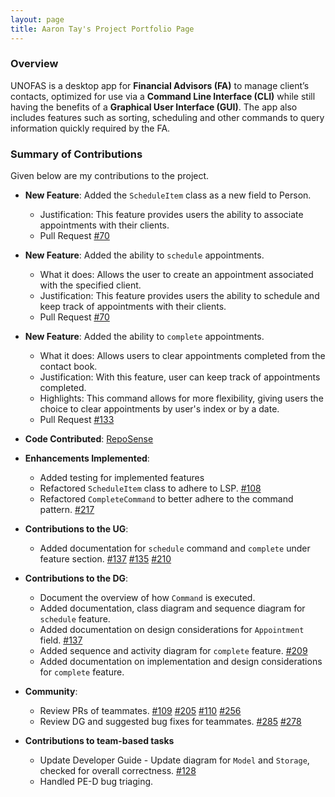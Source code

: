 ```yaml
---
layout: page
title: Aaron Tay's Project Portfolio Page
---
```


### Overview

UNOFAS is a desktop app for **Financial Advisors (FA)** to manage client’s contacts, optimized for use via a **Command Line Interface (CLI)** while still having the benefits of a **Graphical User Interface (GUI)**. The app also includes features such as sorting, scheduling and other commands to query information quickly required by the FA.

### Summary of Contributions

Given below are my contributions to the project.

* **New Feature**: Added the `ScheduleItem` class as a new field to Person.
  * Justification: This feature provides users the ability to associate appointments with their clients.
  * Pull Request [#70](https://github.com/AY2324S1-CS2103T-F12-1/tp/pull/70)

* **New Feature**: Added the ability to `schedule` appointments.
  * What it does: Allows the user to create an appointment associated with the specified client.
  * Justification: This feature provides users the ability to schedule and keep track of appointments with their clients.
  * Pull Request [#70](https://github.com/AY2324S1-CS2103T-F12-1/tp/pull/70)

* **New Feature**: Added the ability to `complete` appointments.
  * What it does: Allows users to clear appointments completed from the contact book.
  * Justification: With this feature, user can keep track of appointments completed.
  * Highlights: This command allows for more flexibility, giving users the choice to clear appointments by user's index or by a date.
  * Pull Request [#133](https://github.com/AY2324S1-CS2103T-F12-1/tp/pull/133)
* **Code Contributed**: [RepoSense](https://nus-cs2103-ay2324s1.github.io/tp-dashboard/?search=kb-tay&breakdown=true)


* **Enhancements Implemented**:
  * Added testing for implemented features
  * Refactored `ScheduleItem` class to adhere to LSP. [#108](https://github.com/AY2324S1-CS2103T-F12-1/tp/pull/108)
  * Refactored `CompleteCommand` to better adhere to the command pattern. [#217](https://github.com/AY2324S1-CS2103T-F12-1/tp/issues/217)
* **Contributions to the UG**:
  * Added documentation for `schedule` command and `complete` under feature section. [#137](https://github.com/AY2324S1-CS2103T-F12-1/tp/pull/137) [#135](https://github.com/AY2324S1-CS2103T-F12-1/tp/pull/137) [#210](https://github.com/AY2324S1-CS2103T-F12-1/tp/pull/210)
* **Contributions to the DG**:
  * Document the overview of how `Command` is executed.
  * Added documentation, class diagram and sequence diagram for `schedule` feature.
  * Added documentation on design considerations for `Appointment` field. [#137](https://github.com/AY2324S1-CS2103T-F12-1/tp/pull/137)
  * Added sequence and activity diagram for `complete` feature. [#209](https://github.com/AY2324S1-CS2103T-F12-1/tp/pull/209/files)
  * Added documentation on implementation and design considerations for `complete` feature.
* **Community**:
  * Review PRs of teammates. [#109](https://github.com/AY2324S1-CS2103T-F12-1/tp/pull/109) [#205](https://github.com/AY2324S1-CS2103T-F12-1/tp/pull/205) [#110](https://github.com/AY2324S1-CS2103T-F12-1/tp/pull/110) [#256](https://github.com/AY2324S1-CS2103T-F12-1/tp/pull/256)
  * Review DG and suggested bug fixes for teammates. [#285](https://github.com/AY2324S1-CS2103T-F12-1/tp/issues/285) [#278](https://github.com/AY2324S1-CS2103T-F12-1/tp/issues/278)
* **Contributions to team-based tasks**
  * Update Developer Guide - Update diagram for `Model` and `Storage`, checked for overall correctness. [#128](https://github.com/AY2324S1-CS2103T-F12-1/tp/pull/128)
  * Handled PE-D bug triaging.
